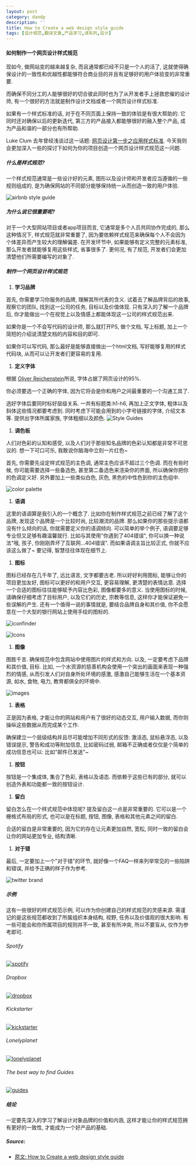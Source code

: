 ```yaml
---
layout: post
category: dandp
description: ''
title: How to Create a web design style guide
tags: [设计规范,翻译文章,产品学习,译系列,设计]
---
```


<h4>如何制作一个网页设计样式规范</h4>

<p>现如今, 做网站变的越来越复杂, 而且通常都已经不只是一个人的活了, 这就使得确保设计的一致性和优越性都能够符合商业目的并且有足够好的用户体验变的非常重要.</p>

<p>而确保不同分工的人能够很好的切合彼此同时也为了从开发者手上拯救悲催的设计师, 有一个很好的方法就是制作设计文档或者一个网页设计样式标准.</p>

<p>如果有一个样式标准的话, 对于在不同页面上保持一致的体验是有很大帮助的. 它同时还对确保以后的更新迭代, 第三方的产品接入都能够很好的融入整个产品, 成为产品和谐的一部分也有所帮助. </p>

<p>Luke Clum 去年曾经浅谈过这一话题: <a href="http://designmodo.com/style-guides/">网页设计第一步之应用样式标准</a>. 今天我则会更加深入一些的探讨下如何为你的项目创造一个网页设计样式规范这一问题.</p>

<h5>什么是样式规范?</h5>

<p>一个样式规范通常是一些设计好的元素, 图形以及设计师和开发者应当遵循的一些规则组成的, 是为确保网站的不同部分能够保持统一从而创造一致的用户体验.</p>

<p><img src="http://designmodo.com/wp-content/uploads/2014/09/airbnb-style-guide.jpg" alt="airbnb style guide" title=""></p>

<h5>为什么说它很重要呢?</h5>

<p>对于一个大型网站项目或者app项目而言, 它通常是多个人员共同协作完成的, 那么这种情况下, 样式规范就非常重要了, 因为要依赖样式规范来确保每个人不会因为个体差异而产生较大的理解偏差. 在开发环节中, 如果能够有定义完整的元素标准, 那么开发者就能够复用这些样式, 省事很多了. 更何况, 有了规范, 开发者们会更加清楚他们所需要编写的对象了.</p>

<h5>制作一个网页设计样式规范</h5>

<ol>
<li><strong>学习品牌</strong></li>
</ol>

<p>首先, 你需要学习你服务的品牌, 理解其所代表的含义. 试着去了解品牌背后的故事, 观察它的团队, 找到这一公司的任务, 目标以及价值体现. 只有深入的了解一个品牌后, 你才能做出一个在视觉上以及情感上都能体现这一公司的样式规范出来.</p>

<p>如果你是一个不会写代码的设计师, 那么就打开PS, 做个文档, 写上标题, 加上一个简短的介绍说清楚文档的内容和目的即可.</p>

<p>如果你可以写代码, 那么最好是能够直接做出一个html文档, 写好能够复用的样式代码块, 从而可以让开发者们更容易的复用.</p>

<ol>
<li><strong>定义字体</strong></li>
</ol>

<p>根据 <a href="http://ia.net/blog/the-web-is-all-about-typography-period/">Oliver Reichenstein</a>所说, 字体占据了网页设计的95%.</p>

<p>你必须要选一个正确的字体, 因为它将会是你和用户之间最重要的一个沟通工具了.</p>

<p>选好字体后要同时标好层级关系. 一共有标题类:h1-h6, 再加上正文字体, 粗体以及斜体这些情况都要考虑到. 同时考虑下可能会用到的小字号链接的字体, 介绍文本等. 提供出字体所属家族, 字体粗细以及颜色.
 <img src="http://designmodo.com/wp-content/uploads/2014/09/Style-Guides.jpg" alt="Style Guides" title=""></p>

<ol>
<li><strong>调色板</strong></li>
</ol>

<p>人们对色彩的认知和感受, 以及人们对于那些知名品牌的色彩认知都是非常不可思议的. 想一下可口可乐, 我敢说你脑海中立刻一片红色~</p>

<p>首先, 你需要先设定样式规范的主色调, 通常主色应该不超过三个色调.  而在有些时候, 你可能需要选择一些备选色, 甚至第二备选色来渲染你的界面, 所以确保你把你的色调定义好. 另外要加上一些类似白色, 灰色, 黑色的中性色到你的主色组中.</p>

<p><img src="http://designmodo.com/wp-content/uploads/2014/09/color-palette.jpg" alt="color palette" title=""></p>

<ol>
<li><strong>语调</strong></li>
</ol>

<p>这里的语调算是我引入的一个概念了. 比如你在制作样式规范之前已经了解了这个品牌, 发现这个品牌是一个比较时尚, 比较潮流的品牌. 那么如果你的那些提示语都没有什么倾向的话, 你就需要定义你的语调倾向. 可以简单的举个例子, 语调要足够专业但又足够有趣温馨就行. 比如与其使用"你遇到了404错误", 你可以换一种说法"哦, 孩子, 你刚刚弄坏了互联网...404错误". 而如果语调主旨比较正式, 你就不应该这么做了~ 要记得, 智慧往往体现在细节上.</p>

<ol>
<li><strong>图标</strong></li>
</ol>

<p>图标已经存在几千年了, 远比语言, 文字都要古老. 所以好好利用图标, 能够让你的项目更加友好, 图标可以更好的和用户交互, 更容易理解, 更清楚的表情达意. 选择一个合适的图标往往能够赋予内容比色彩, 图像都要多的意义.  当使用图标的时候, 请确保仔细考虑了目标用户, 以及它们的历史, 宗教等信息, 这样你才能保证避免一些误解的产生. 还有一个值得一说的事情就是, 要结合品牌自身和其价值, 你不会愿意在一个大型的银行网站上使用手绘的图标的.</p>

<p><img src="http://designmodo.com/wp-content/uploads/2014/09/iconfinder.jpg" alt="iconfinder" title=""></p>

<p><img src="http://designmodo.com/wp-content/uploads/2014/09/noun.jpg" alt="Icons" title=""></p>

<ol>
<li><strong>图像</strong></li>
</ol>

<p>图胜千言. 确保规范中包含网站中使用图片的样式和方向. 以及, 一定要考虑下品牌和其价值, 目标. 比如, 一个水资源的慈善机构会使用一个突出的画面来表现一种强烈的情感, 从而引发人们对自身所处环境的感激, 感激自己能够生活在一个基本资源, 如水, 食物, 电力, 教育都俱全的环境中.</p>

<p><img src="http://designmodo.com/wp-content/uploads/2014/09/images.jpg" alt="images" title=""></p>

<ol>
<li><strong>表格</strong></li>
</ol>

<p>正是因为表格, 才能让你的网站和用户有了很好的动态交互, 用户输入数据, 而你则操纵这些数据从而完成某个工作.</p>

<p>确保建立一个层级结构并且尽可能增加不同形式的反馈: 激活态, 鼠标悬浮态, 以及错误提示, 警告和成功等附加信息, 比如密码过弱, 邮箱不正确或者仅仅是个简单的成功信息也可以: 比如"邮件已发送"~</p>

<ol>
<li><strong>按钮</strong></li>
</ol>

<p>按钮是一个集成体, 集合了色彩, 表格以及语态. 而依赖于这些已有的部分, 就可以创造外表和功能都一致的按钮设计.</p>

<ol>
<li><strong>留白</strong></li>
</ol>

<p>留白怎么在一个样式规范中体现呢? 提及留白这一点是非常重要的. 它可以是一个栅格式布局的形式, 也可以是在标题, 按钮, 图像, 表格和其他元素之间的留白.</p>

<p>合适的留白是非常重要的, 因为它的存在让元素更加自然, 宽松, 同时一致的留白会让你的网站更加专业, 结构清晰.</p>

<ol>
<li><strong>对于错</strong></li>
</ol>

<p>最后, 一定要加上一个"对于错"的环节, 就好像一个FAQ一样来列举常见的一些陷阱和错误, 并给予正确的样子作为参考.</p>

<p><img src="http://designmodo.com/wp-content/uploads/2014/09/twitter.jpg" alt="twitter brand" title=""></p>

<h5>示例</h5>

<p>这有一些很好的样式规范示例, 可以作为你创建自己的样式规范的灵感来源. 需谨记的是这些规范都收到了所属组织本身结构, 视野, 任务以及价值观的很大影响. 有一些可能会和你所属项目的规则并不一致, 甚至有所冲突, 所以不要盲从, 仅作为参考即可.</p>

<h6>Spotify</h6>

<p><a href="https://developer.spotify.com/download/guidelines/ux-with-other-brands.pdf"><img src="http://designmodo.com/wp-content/uploads/2014/09/spotify.jpg" alt="spotify" title=""></a></p>

<h6>Dropbox</h6>

<p><a href="https://www.dropbox.com/branding"><img src="http://designmodo.com/wp-content/uploads/2014/09/dropbox.jpg" alt="dropbox" title=""></a></p>

<h6>Kickstarter</h6>

<p><a href="https://www.kickstarter.com/help/style_guide"><img src="http://designmodo.com/wp-content/uploads/2014/09/kickstarter.jpg" alt="kickstarter" title=""></a></p>

<h6>Lonelyplanet</h6>

<p><a href="http://rizzo.lonelyplanet.com/styleguide/design-elements/colours"><img src="http://designmodo.com/wp-content/uploads/2014/09/lonelyplanet.jpg" alt="lonelyplanet" title=""></a></p>

<h6>The best way to find Guides</h6>

<p><a href="http://findguidelin.es/"><img src="http://designmodo.com/wp-content/uploads/2014/09/guides.jpg" alt="guides" title=""></a></p>

<h5>结论</h5>

<p>一定要先深入的学习了解设计对象品牌的价值和内涵, 这样才能让你的样式规范拥有更好的一致性, 才能成为一个好产品的基础.</p>

<h5>Source:</h5>

<ul>
<li><a href="http://designmodo.com/create-style-guides/">原文: How to Create a web design style guide</a></li>
</ul>
